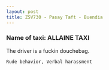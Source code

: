 ```yaml
---
layout: post
title: ZSV730 - Pasay Taft - Buendia
---
```


### Name of taxi: ALLAINE TAXI

The driver is a fuckin douchebag. 

```Rude behavior, Verbal harassment```

